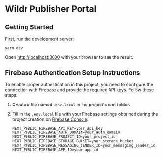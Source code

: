 # Wildr Publisher Portal

## Getting Started

First, run the development server:

```bash
yarn dev
```

Open [http://localhost:3000](http://localhost:3000) with your browser to see the result.

## Firebase Authentication Setup Instructions

To enable proper authentication in this project, you need to configure the connection with Firebase and provide the required API keys. Follow these steps:

1. Create a file named `.env.local` in the project's root folder.

2. Fill in the `.env.local` file with your Firebase settings obtained during the project creation on [Firebase Console](https://console.firebase.google.com/):

   ```dotenv
   NEXT_PUBLIC_FIREBASE_API_KEY=your_api_key
   NEXT_PUBLIC_FIREBASE_AUTH_DOMAIN=your_auth_domain
   NEXT_PUBLIC_FIREBASE_PROJECT_ID=your_project_id
   NEXT_PUBLIC_FIREBASE_STORAGE_BUCKET=your_storage_bucket
   NEXT_PUBLIC_FIREBASE_MESSAGING_SENDER_ID=your_messaging_sender_id
   NEXT_PUBLIC_FIREBASE_APP_ID=your_app_id
   ```

